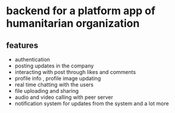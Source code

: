 # backend for a platform app of humanitarian organization

##  features


- authentication 
- posting updates in the company 
- interacting with post through likes and comments 
- profile info , profile image updating 
- real time chatting  with the users 
- file uploading and sharing 
- audio and video calling with peer server
- notification system for updates from the system and a lot more 

